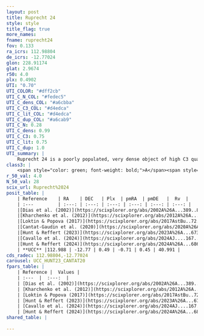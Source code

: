 ```yaml
---
layout: post
title: Ruprecht 24
style: style
title_flag: true
more_names: 
fname: ruprecht24
fov: 0.133
ra_icrs: 112.98804
de_icrs: -12.77024
glon: 228.91174
glat: 2.9674
r50: 4.0
plx: 0.4902
UTI: "0.70"
UTI_COLOR: "#dff2cb"
UTI_C_N_COL: "#fedec5"
UTI_C_dens_COL: "#a6cbba"
UTI_C_C3_COL: "#d4edca"
UTI_C_lit_COL: "#d4edca"
UTI_C_dup_COL: "#a6cab9"
UTI_C_N: 0.28
UTI_C_dens: 0.99
UTI_C_C3: 0.75
UTI_C_lit: 0.75
UTI_C_dup: 1.0
UTI_summary: |
    Ruprecht 24 is a poorly populated, very dense object of high C3 quality. It is well-studied in the literature.
class3: |
    <span style="color: green; font-weight: bold;">A</span><span style="color: #FFC300; font-weight: bold;">B</span>
r_50_val: 4.0
N_50_val: 28
scix_url: Ruprecht%2024
posit_table: |
    | Reference    | RA    | DEC   | Plx  | pmRA  | pmDE   |  Rv  |
    | :---         | :---: | :---: | :---: | :---: | :---: | :---: |
    |[Dias et al. (2002)](https://scixplorer.org/abs/2002A%26A...389..871D) | 112.971 | -12.764 | -- | 0.42 | 0.97 | -- |
    |[Kharchenko et al. (2012)](https://scixplorer.org/abs/2012A%26A...543A.156K) | 112.98 | -12.765 | -- | 1.03 | 1.56 | -- |
    |[Loktin & Popova (2017)](https://scixplorer.org/abs/2017AstBu..72..257L) | 112.98 | -12.795 | -- | 0.047 | 2.351 | -- |
    |[Cantat-Gaudin et al. (2020)](https://scixplorer.org/abs/2020A%26A...640A...1C) | 112.964 | -12.785 | 0.483 | -0.781 | 0.462 | -- |
    |[Hunt & Reffert (2023)](https://scixplorer.org/abs/2023A%26A...673A.114H) | 112.968 | -12.773 | 0.479 | -0.721 | 0.448 | 30.961 |
    |[Cavallo et al. (2024)](https://scixplorer.org/abs/2024AJ....167...12C) | 113.029 | -12.771 | 0.487 | -- | -- | -- |
    |[Hunt & Reffert (2024)](https://scixplorer.org/abs/2024A%26A...686A..42H) | 112.968 | -12.773 | 0.479 | -0.721 | 0.448 | 30.961 |
    | **UCC** |112.988 | -12.77 | 0.49 | -0.71 | 0.45 | 40.991 | 
cds_radec: 112.98804,-12.77024
carousel: UCC_HUNT23_CANTAT20
fpars_table: |
    | Reference |  Values |
    | :---  |  :---:  |
    | [Dias et al. (2002)](https://scixplorer.org/abs/2002A%26A...389..871D) | `E(B-V)=0.35, Dist=1983.0, Age=7.78` |
    | [Kharchenko et al. (2012)](https://scixplorer.org/abs/2012A%26A...543A.156K) | `e_bv=0.125, distance=1706, log_age=8.65` |
    | [Loktin & Popova (2017)](https://scixplorer.org/abs/2017AstBu..72..257L) | `E(B-V)=0.267, Dmod=12.644, logt=8.14` |
    | [Hunt & Reffert (2023)](https://scixplorer.org/abs/2023A%26A...673A.114H) | `AV50=0.267, diffAV50=0.696, MOD50=11.51, logAge50=8.224` |
    | [Cavallo et al. (2024)](https://scixplorer.org/abs/2024AJ....167...12C) | `AV50=0.53, dMod50=11.45, logAge50=8.6, [Fe/H]50=0.1` |
    | [Hunt & Reffert (2024)](https://scixplorer.org/abs/2024A%26A...686A..42H) | `MassJ=208.487` |
shared_table: |
    
---
```

